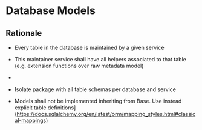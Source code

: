# Database Models


## Rationale

- Every table in the database is maintained by a given service
- This maintainer service shall have all helpers associated to that table (e.g. extension functions over raw metadata model)
-


- Isolate package with all table schemas per database and service
- Models shall not be implemented inheriting from Base. Use instead explicit table definitions](https://docs.sqlalchemy.org/en/latest/orm/mapping_styles.html#classical-mappings)
